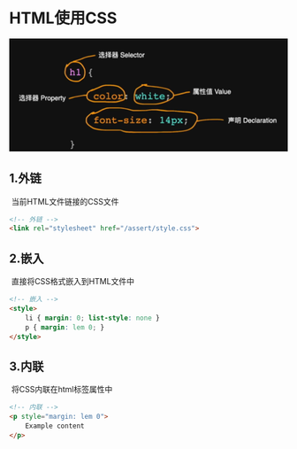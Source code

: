 # HTML使用CSS

![image-20230809224416939](./assets/image-20230809224416939.png)

## 1.外链

​	当前HTML文件链接的CSS文件

```HTML
<!-- 外链 -->
<link rel="stylesheet" href="/assert/style.css">
```

## 2.嵌入

​	直接将CSS格式嵌入到HTML文件中

```HTML
<!-- 嵌入 -->
<style>
    li { margin: 0; list-style: none }
    p { margin: lem 0; }
</style>
```

## 3.内联

​	将CSS内联在html标签属性中

```html
<!-- 内联 -->
<p style="margin: lem 0">
    Example content
</p>
```

